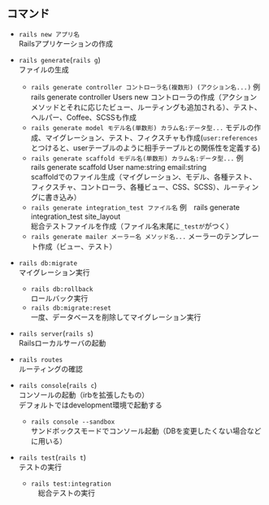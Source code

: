 ## コマンド

- `rails new アプリ名`  
  Railsアプリケーションの作成

- `rails generate`(`rails g`)  
  ファイルの生成
  - `rails generate controller コントローラ名(複数形) (アクション名...)`
    例　rails generate controller Users new
    コントローラの作成（アクションメソッドとそれに応じたビュー、ルーティングも追加される）、テスト、ヘルパー、Coffee、SCSSも作成
  - `rails generate model モデル名(単数形) カラム名:データ型...`
    モデルの作成、マイグレーション、テスト、フィクスチャも作成(`user:references`とつけると、userテーブルのように相手テーブルとの関係性を定義する)
  - `rails generate scaffold モデル名(単数形) カラム名:データ型...`
    例　rails generate scaffold User name:string email:string  
    scaffoldでのファイル生成（マイグレーション、モデル、各種テスト、フィクスチャ、コントローラ、各種ビュー、CSS、SCSS）、ルーティングに書き込み）
  - `rails generate integration_test ファイル名`
    例　rails generate integration_test site_layout  
    総合テストファイルを作成（ファイル名末尾に`_testが`がつく）
  - `rails generate mailer メーラー名 メソッド名...`
    メーラーのテンプレート作成（ビュー、テスト）

- `rails db:migrate`  
  マイグレーション実行
  - `rails db:rollback`  
    ロールバック実行
  - `rails db:migrate:reset`  
    一度、データベースを削除してマイグレーション実行

- `rails server`(`rails s`)  
  Railsローカルサーバの起動

- `rails routes`  
  ルーティングの確認

- `rails console`(`rails c`)  
  コンソールの起動（irbを拡張したもの）  
  デフォルトではdevelopment環境で起動する
  - `rails console --sandbox`  
    サンドボックスモードでコンソール起動（DBを変更したくない場合などに用いる）

- `rails test`(`rails t`)  
  テストの実行
  - `rails test:integration`  
  　総合テストの実行